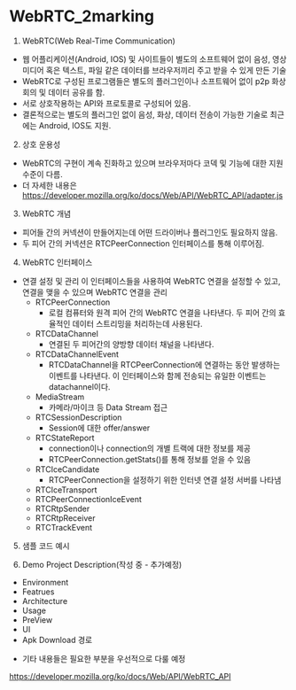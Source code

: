 # WebRTC_2marking

1. WebRTC(Web Real-Time Communication)
  - 웹 어플리케이션(Android, IOS) 및 사이트들이 별도의 소프트웨어 없이 음성, 영상 미디어 혹은 텍스트, 파일 같은 데이터를 브라우저끼리 주고 받을 수 있게 만든 기술
  - WebRTC로 구성된 프로그램들은 별도의 플러그인이나 소프트웨어 없이 p2p 화상회의 및 데이터 공유를 함.
  - 서로 상호작용하는 API와 프로토콜로 구성되어 있음.
  - 결론적으로는 별도의 플러그인 없이 음성, 화상, 데이터 전송이 가능한 기술로 최근에는 Android, IOS도 지원.
  
2. 상호 운용성
  - WebRTC의 구현이 계속 진화하고 있으며 브라우저마다 코덱 및 기능에 대한 지원 수준이 다름.
  - 더 자세한 내용은 https://developer.mozilla.org/ko/docs/Web/API/WebRTC_API/adapter.js
  
3. WebRTC 개념 
  - 피어들 간의 커넥션이 만들어지는데 어떤 드라이버나 플러그인도 필요하지 않음.
  - 두 피어 간의 커넥션은 RTCPeerConnection 인터페이스를 통해 이루어짐. 

4. WebRTC 인터페이스
  - 연결 설정 및 관리
    이 인터페이스들을 사용하여 WebRTC 연결을 설정할 수 있고, 연결을 맺을 수 있으며 WebRTC 연결을 관리
    - RTCPeerConnection
      - 로컬 컴퓨터와 원격 피어 간의 WebRTC 연결을 나타낸다. 두 피어 간의 효율적인 데이터 스트리밍을 처리하는데 사용된다.
    - RTCDataChannel
      - 연결된 두 피어간의 양방향 데이터 채널을 나타낸다.
    - RTCDataChannelEvent
      - RTCDataChannel을 RTCPeerConnection에 연결하는 동안 발생하는 이벤트를 나타낸다. 이 인터페이스와 함께 전송되는 유일한 이벤트는 datachannel이다.
    - MediaStream
      - 카메라/마이크 등 Data Stream 접근
    - RTCSessionDescription
      - Session에 대한 offer/answer
    - RTCStateReport
      - connection이나 connection의 개별 트랙에 대한 정보를 제공
      - RTCPeerConnection.getStats()를 통해 정보를 얻을 수 있음
    - RTCIceCandidate
      - RTCPeerConnection을 설정하기 위한 인터넷 연결 설정 서버를 나타냄
    - RTCIceTransport
    - RTCPeerConnectionIceEvent
    - RTCRtpSender
    - RTCRtpReceiver
    - RTCTrackEvent

5. 샘플 코드 예시

6. Demo Project Description(작성 중 - 추가예정)
  - Environment
  - Featrues
  - Architecture
  - Usage
  - PreView
  - UI
  - Apk Download 경로
  
* 기타 내용들은 필요한 부분을 우선적으로 다룰 예정

https://developer.mozilla.org/ko/docs/Web/API/WebRTC_API
